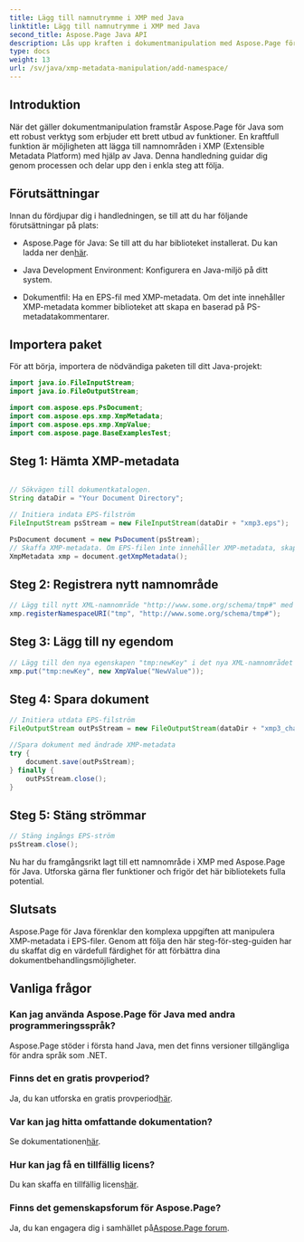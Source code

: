 ```yaml
---
title: Lägg till namnutrymme i XMP med Java
linktitle: Lägg till namnutrymme i XMP med Java
second_title: Aspose.Page Java API
description: Lås upp kraften i dokumentmanipulation med Aspose.Page för Java. Lär dig att lägga till XMP-namnområden utan ansträngning i den här omfattande guiden.
type: docs
weight: 13
url: /sv/java/xmp-metadata-manipulation/add-namespace/
---
```


## Introduktion

När det gäller dokumentmanipulation framstår Aspose.Page för Java som ett robust verktyg som erbjuder ett brett utbud av funktioner. En kraftfull funktion är möjligheten att lägga till namnområden i XMP (Extensible Metadata Platform) med hjälp av Java. Denna handledning guidar dig genom processen och delar upp den i enkla steg att följa.

## Förutsättningar

Innan du fördjupar dig i handledningen, se till att du har följande förutsättningar på plats:

-  Aspose.Page för Java: Se till att du har biblioteket installerat. Du kan ladda ner den[här](https://releases.aspose.com/page/java/).

- Java Development Environment: Konfigurera en Java-miljö på ditt system.

- Dokumentfil: Ha en EPS-fil med XMP-metadata. Om det inte innehåller XMP-metadata kommer biblioteket att skapa en baserad på PS-metadatakommentarer.

## Importera paket

För att börja, importera de nödvändiga paketen till ditt Java-projekt:

```java
import java.io.FileInputStream;
import java.io.FileOutputStream;

import com.aspose.eps.PsDocument;
import com.aspose.eps.xmp.XmpMetadata;
import com.aspose.eps.xmp.XmpValue;
import com.aspose.page.BaseExamplesTest;
```

## Steg 1: Hämta XMP-metadata

```java

// Sökvägen till dokumentkatalogen.
String dataDir = "Your Document Directory";

// Initiera indata EPS-filström
FileInputStream psStream = new FileInputStream(dataDir + "xmp3.eps");

PsDocument document = new PsDocument(psStream);
// Skaffa XMP-metadata. Om EPS-filen inte innehåller XMP-metadata, skapa en ny fylld med värden från PS-metadatakommentarer (%%Creator, %%CreateDate, %%Title, etc.)
XmpMetadata xmp = document.getXmpMetadata();
```

## Steg 2: Registrera nytt namnområde

```java
// Lägg till nytt XML-namnområde "http://www.some.org/schema/tmp#" med prefixet "tmp"
xmp.registerNamespaceURI("tmp", "http://www.some.org/schema/tmp#");
```

## Steg 3: Lägg till ny egendom

```java
// Lägg till den nya egenskapen "tmp:newKey" i det nya XML-namnområdet
xmp.put("tmp:newKey", new XmpValue("NewValue"));
```

## Steg 4: Spara dokument

```java
// Initiera utdata EPS-filström
FileOutputStream outPsStream = new FileOutputStream(dataDir + "xmp3_changed.eps");

//Spara dokument med ändrade XMP-metadata
try {
    document.save(outPsStream);
} finally {
    outPsStream.close();
}
```

## Steg 5: Stäng strömmar

```java
// Stäng ingångs EPS-ström
psStream.close();
```

Nu har du framgångsrikt lagt till ett namnområde i XMP med Aspose.Page för Java. Utforska gärna fler funktioner och frigör det här bibliotekets fulla potential.

## Slutsats

Aspose.Page för Java förenklar den komplexa uppgiften att manipulera XMP-metadata i EPS-filer. Genom att följa den här steg-för-steg-guiden har du skaffat dig en värdefull färdighet för att förbättra dina dokumentbehandlingsmöjligheter.

## Vanliga frågor

### Kan jag använda Aspose.Page för Java med andra programmeringsspråk?
Aspose.Page stöder i första hand Java, men det finns versioner tillgängliga för andra språk som .NET.

### Finns det en gratis provperiod?
 Ja, du kan utforska en gratis provperiod[här](https://releases.aspose.com/).

### Var kan jag hitta omfattande dokumentation?
 Se dokumentationen[här](https://reference.aspose.com/page/java/).

### Hur kan jag få en tillfällig licens?
 Du kan skaffa en tillfällig licens[här](https://purchase.aspose.com/temporary-license/).

### Finns det gemenskapsforum för Aspose.Page?
 Ja, du kan engagera dig i samhället på[Aspose.Page forum](https://forum.aspose.com/c/page/39).